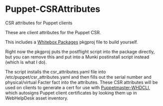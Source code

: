 # Puppet-CSRAttributes
CSR attributes for Puppet clients

These are client attributes for the Puppet CSR.

This includes a [Whitebox Packages](http://s.sudre.free.fr/Software/Packages/about.html) pkgproj file to build yourself.

Right now the pkgproj puts the postflight script into the package directly, but you can remove this and put into a Munki postinstall script instead (which is what I do).

The script installs the csr_attributes.yaml file into /etc/puppet/csr_attributes.yaml and then fills out the serial number and physical/virtual Facter fact into the attributes.  These CSR attributes will be used on clients to generate a cert for use with [Puppetmaster-WHDCLI](https://github.com/macadmins/docker-puppetmaster-whdcli), which autosigns Puppet client certificates by looking them up in WebHelpDesk asset inventory.